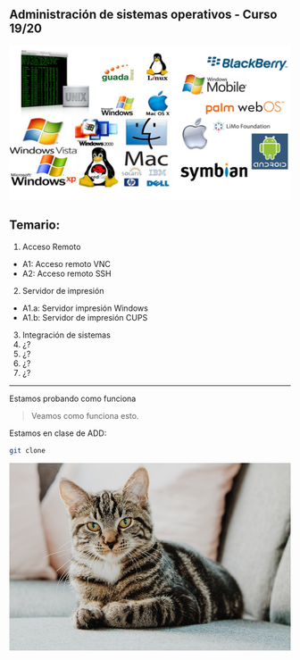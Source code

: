## Administración de sistemas operativos - Curso 19/20

![](img/sistemas_operativos.png)

## Temario:
1. Acceso Remoto
  * A1: Acceso remoto VNC
  * A2: Acceso remoto SSH
2. Servidor de impresión
  * A1.a: Servidor impresión Windows
  * A1.b: Servidor de impresión CUPS
3. Integración de sistemas
4. ¿?
5. ¿?
6. ¿?
7. ¿?

---
Estamos probando como funciona

> Veamos como funciona esto.

Estamos en clase de ADD:

~~~ bash
git clone
~~~

![gato](img/gato.jpeg)
